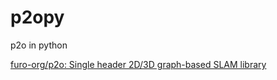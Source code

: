 # p2opy
p2o in python

[furo\-org/p2o: Single header 2D/3D graph\-based SLAM library](https://github.com/furo-org/p2o)
